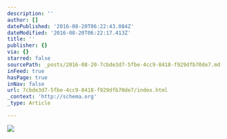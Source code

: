 ```yaml
---
description: ''
author: []
datePublished: '2016-08-20T06:22:43.084Z'
dateModified: '2016-08-20T06:22:17.413Z'
title: ''
publisher: {}
via: {}
starred: false
sourcePath: _posts/2016-08-20-7cbde3d7-5fbe-4cc9-8418-f929dfb70de7.md
inFeed: true
hasPage: true
inNav: false
url: 7cbde3d7-5fbe-4cc9-8418-f929dfb70de7/index.html
_context: 'http://schema.org'
_type: Article

---
```

![](https://the-grid-user-content.s3-us-west-2.amazonaws.com/01f04b96-76f0-4591-87d8-f69d59859ed2.jpg)